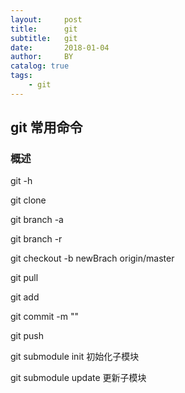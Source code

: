 ```yaml
---
layout:     post
title:      git
subtitle:   git
date:       2018-01-04
author:     BY
catalog: true
tags:
    - git
---
```


## git 常用命令

### 概述
git -h

git clone 

git branch -a

git branch -r

git checkout -b newBrach origin/master

git pull

git add 

git commit -m ""

git push

git submodule init 初始化子模块

git submodule update 更新子模块
